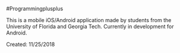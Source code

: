 #Programmingplusplus


This is a mobile iOS/Android application made by students from the University of Florida and Georgia Tech.
Currently in development for Android.

Created: 11/25/2018


